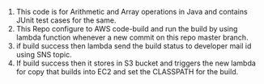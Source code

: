 1. This code is for Arithmetic and Array operations in Java and contains JUnit test cases for the same.
2. This Repo configure to AWS code-build and run the build by using lambda function whenever a new commit on this repo master branch.
3. if build success then lambda send the build status to developer mail id using SNS topic.
4. If build success then it stores in S3 bucket and triggers the new lambda for copy that builds into EC2 and set the CLASSPATH for the build.

